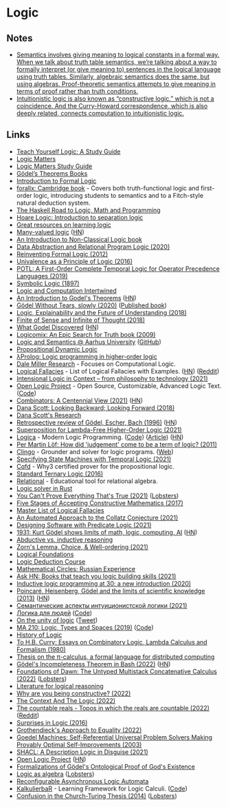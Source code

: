 # Logic

## Notes

- [Semantics involves giving meaning to logical constants in a formal way. When we talk about truth table semantics, we’re talking about a way to formally interpret (or give meaning to) sentences in the logical language using truth tables. Similarly, algebraic semantics does the same, but using algebras. Proof-theoretic semantics attempts to give meaning in terms of proof rather than truth conditions.](https://www.reddit.com/r/logic/comments/78rihs/why_call_it_semantics/)
- [Intuitionistic logic is also known as “constructive logic,” which is not a coincidence. And the Curry-Howard correspondence, which is also deeply related, connects computation to intuitionistic logic.](https://twitter.com/lexi_lambda/status/1294354136213921798)

## Links

- [Teach Yourself Logic: A Study Guide](http://www.logicmatters.net/tyl/)
- [Logic Matters](https://www.logicmatters.net/)
- [Logic Matters Study Guide](http://www.logicmatters.net/tyl/)
- [Gödel’s Theorems Books](https://www.logicmatters.net/igt/)
- [Introduction to Formal Logic](https://www.logicmatters.net/ifl/)
- [forallx: Cambridge book](http://people.ds.cam.ac.uk/tecb2/forallx.shtml) - Covers both truth-functional logic and first-order logic, introducing students to semantics and to a Fitch-style natural deduction system.
- [The Haskell Road to Logic, Math and Programming](https://fldit-www.cs.uni-dortmund.de/~peter/PS07/HR.pdf)
- [Hoare Logic: Introduction to separation logic](http://www.cl.cam.ac.uk/teaching/1718/HLog+ModC/slides/lecture5-4-updated.pdf)
- [Great resources on learning logic](https://www.reddit.com/r/logic/comments/6vra1f/where_do_we_go_from_here/dm36deh/)
- [Many-valued logic](https://en.wikipedia.org/wiki/Many-valued_logic) ([HN](https://news.ycombinator.com/item?id=20180599))
- [An Introduction to Non-Classical Logic book](https://www.cambridge.org/ie/academic/subjects/philosophy/philosophy-science/introduction-non-classical-logic-if-2nd-edition?format=PB&isbn=9780521670265)
- [Data Abstraction and Relational Program Logic (2020)](https://arxiv.org/pdf/1910.14560.pdf)
- [Reinventing Formal Logic (2012)](https://oxij.org/note/ReinventingFormalLogic/)
- [Univalence as a Principle of Logic (2016)](https://www.andrew.cmu.edu/user/awodey/preprints/uapl.pdf)
- [POTL: A First-Order Complete Temporal Logic for Operator Precedence Languages (2019)](https://arxiv.org/pdf/1910.09327.pdf)
- [Symbolic Logic (1897)](https://www.gutenberg.org/files/28696/28696-h/28696-h.htm)
- [Logic and Computation Intertwined](https://cs.uwaterloo.ca/~plragde/flaneries/LACI/)
- [An Introduction to Godel's Theorems](https://www.logicmatters.net/resources/pdfs/godelbook/GodelBookLM.pdf) ([HN](https://news.ycombinator.com/item?id=24081858))
- [Gödel Without Tears, slowly (2020)](https://www.logicmatters.net/2020/09/01/godel-without-tears-slowly-1/) ([Published book](https://www.logicmatters.net/2020/11/04/godel-without-too-many-tears-published/))
- [Logic, Explainability and the Future of Understanding (2018)](https://writings.stephenwolfram.com/2018/11/logic-explainability-and-the-future-of-understanding/)
- [Finite of Sense and Infinite of Thought (2018)](https://pron.github.io/posts/computation-logic-algebra-pt1)
- [What Godel Discovered](https://stopa.io/post/269) ([HN](https://news.ycombinator.com/item?id=25115746))
- [Logicomix: An Epic Search for Truth book (2009)](https://www.logicomix.com/en/index.html)
- [Logic and Semantics @ Aarhus University](https://cs.au.dk/research/logic-and-semantics/) ([GitHub](https://github.com/logsem))
- [Propositional Dynamic Logic](https://plato.stanford.edu/entries/logic-dynamic/)
- [λProlog: Logic programming in higher-order logic](http://www.lix.polytechnique.fr/~dale/lProlog/)
- [Dale Miller Research](http://www.lix.polytechnique.fr/~dale/) - Focuses on Computational Logic.
- [Logical Fallacies](https://www.logicalfallacies.org/) - List of Logical Fallacies with Examples. ([HN](https://news.ycombinator.com/item?id=25967160)) ([Reddit](https://www.reddit.com/r/InternetIsBeautiful/comments/qe68qk/this_website_explains_all_known_logical_fallacies/))
- [Intensional Logic in Context – from philosophy to technology (2021)](https://billwadge.wordpress.com/2021/02/21/intensional-logic-in-context-from-philosophy-to-technology/)
- [Open Logic Project](https://openlogicproject.org/) - Open Source, Customizable, Advanced Logic Text. ([Code](https://github.com/OpenLogicProject/OpenLogic))
- [Combinators: A Centennial View (2021)](https://arxiv.org/abs/2103.12811) ([HN](https://news.ycombinator.com/item?id=26603872))
- [Dana Scott: Looking Backward; Looking Forward (2018)](https://www.youtube.com/watch?v=uS9InrmPIoc)
- [Dana Scott's Research](https://www.cs.cmu.edu/~scott/)
- [Retrospective review of Gödel, Escher, Bach (1996)](https://cs.nyu.edu/davise/papers/hofstadter.pdf) ([HN](https://news.ycombinator.com/item?id=26624220))
- [Superposition for Lambda-Free Higher-Order Logic (2021)](https://arxiv.org/abs/2005.02094)
- [Logica](https://logica.dev/) - Modern Logic Programming. ([Code](https://github.com/EvgSkv/logica)) ([Article](https://opensource.googleblog.com/2021/04/logica-organizing-your-data-queries.html)) ([HN](https://news.ycombinator.com/item?id=26805121))
- [Per Martin Löf: How did 'judgement' come to be a term of logic? (2011)](https://www.youtube.com/watch?v=FGUzgcLXNuk)
- [Clingo](https://github.com/potassco/clingo) - Grounder and solver for logic programs. ([Web](https://potassco.org/clingo/))
- [Specifying State Machines with Temporal Logic (2021)](https://wickstrom.tech/programming/2021/05/03/specifying-state-machines-with-temporal-logic.html)
- [Cqfd](https://github.com/jdrprod/cqfd) - Why3 certified prover for the propositional logic.
- [Standard Ternary Logic (2016)](https://homepage.divms.uiowa.edu/~jones/ternary/logic.shtml)
- [Relational](https://github.com/ltworf/relational) - Educational tool for relational algebra.
- [Logic solver in Rust](https://github.com/qnighy/logic-solver-rs)
- [You Can't Prove Everything That's True (2021)](https://www.youtube.com/watch?v=HeQX2HjkcNo) ([Lobsters](https://lobste.rs/s/o4ri2w/you_can_t_prove_everything_s_true))
- [Five Stages of Accepting Constructive Mathematics (2017)](https://www.ams.org/journals/bull/2017-54-03/S0273-0979-2016-01556-4/S0273-0979-2016-01556-4.pdf)
- [Master List of Logical Fallacies](http://utminers.utep.edu/omwilliamson/ENGL1311/fallacies.htm)
- [An Automated Approach to the Collatz Conjecture (2021)](https://arxiv.org/abs/2105.14697)
- [Designing Software with Predicate Logic (2021)](https://buttondown.email/hillelwayne/archive/designing-software-with-predicate-logic/)
- [1931: Kurt Gödel shows limits of math, logic, computing, AI](https://people.idsia.ch/~juergen/goedel-1931-founder-theoretical-computer-science-AI.html) ([HN](https://news.ycombinator.com/item?id=27536974))
- [Abductive vs. inductive reasoning](https://math.stackexchange.com/questions/619311/abductive-vs-inductive-reasoning)
- [Zorn's Lemma, Choice, & Well-ordering (2021)](https://bharathi.xyz/math/awz.html)
- [Logical Foundations](https://softwarefoundations.cis.upenn.edu/lf-current/index.html)
- [Logic Deduction Course](https://brilliant.org/courses/logic-deduction/)
- [Mathematical Circles: Russian Experience](https://www.amazon.com/Mathematical-Circles-Russian-Experience-World/dp/0821804308)
- [Ask HN: Books that teach you logic building skills (2021)](https://news.ycombinator.com/item?id=28500951)
- [Inductive logic programming at 30: a new introduction (2020)](https://arxiv.org/abs/2008.07912)
- [Poincaré, Heisenberg, Gödel and the limits of scientific knowledge (2013)](https://arxiv.org/abs/1301.7036) ([HN](https://news.ycombinator.com/item?id=28816143))
- [Семантические аспекты интуиционистской логики (2021)](https://compsciclub.ru/courses/intuitionisticsemantics/2021-autumn/)
- [Логика для людей](https://denchick.github.io/logic4humans/) ([Code](https://github.com/Denchick/logic4humans))
- [On the unity of logic](https://www.sciencedirect.com/science/article/pii/016800729390093S) ([Tweet](https://twitter.com/vamchale/status/1466185099427422210))
- [MA 210: Logic, Types and Spaces (2019)](http://math.iisc.ac.in/~gadgil/LTS2019/) ([Code](https://github.com/siddhartha-gadgil/LTS2019))
- [History of Logic](https://github.com/prathyvsh/history-of-logic)
- [To H.B. Curry: Essays on Combinatory Logic, Lambda Calculus and Formalism (1980)](https://archive.org/details/tohbcurryessayso00edit)
- [Thesis on the π-calculus, a formal language for distributed computing](https://github.com/quicklywilliam/thesis/blob/master/thesis.pdf)
- [Gödel's Incompleteness Theorem in Bash (2022)](https://lacker.io/math/2022/02/24/godels-incompleteness-in-bash.html) ([HN](https://news.ycombinator.com/item?id=30460458))
- [Foundations of Dawn: The Untyped Multistack Concatenative Calculus (2022)](https://www.dawn-lang.org/posts/foundations-umcc/) ([Lobsters](https://lobste.rs/s/dymalf/foundations_dawn_untyped_multistack))
- [Literature for logical reasoning](https://github.com/williamLyh/literature_for_logical_reasoning)
- [Why are you being constructive? (2022)](https://lawrencecpaulson.github.io/2022/04/20/Why-constructive.html)
- [The Context And The Logic (2022)](https://khanlou.com/2021/02/the-context-and-the-logic/)
- [The countable reals - Topos in which the reals are countable (2022)](https://researchseminars.org/talk/ToposInstituteColloquium/57/) ([Reddit](https://www.reddit.com/r/math/comments/uhdo6j/the_countable_reals_andrej_bauer_will_be/))
- [Surprises in Logic (2016)](https://math.ucr.edu/home/baez/surprises.html)
- [Grothendieck's Approach to Equality (2022)](https://www.ma.ic.ac.uk/~buzzard/xena/pdfs/grothendieck_equality.pdf)
- [Goedel Machines: Self-Referential Universal Problem Solvers Making Provably Optimal Self-Improvements (2003)](https://arxiv.org/abs/cs/0309048)
- [SHACL: A Description Logic in Disguise (2021)](https://arxiv.org/abs/2108.06096)
- [Open Logic Project](http://builds.openlogicproject.org/) ([HN](https://news.ycombinator.com/item?id=31960219))
- [Formalizations of Gödel's Ontological Proof of God's Existence](https://github.com/FormalTheology/GoedelGod)
- [Logic as algebra](https://spencermortensen.com/articles/boolean-algebra/) ([Lobsters](https://lobste.rs/s/abfbpw/logic_as_algebra))
- [Reconfigurable Asynchronous Logic Automata](https://cba.mit.edu/docs/papers/09.11.POPL.pdf)
- [KalkulierbaR](https://kbar.app/) - Learning Framework for Logic Calculi. ([Code](https://github.com/KalkulierbaR/kalkulierbar))
- [Confusion in the Church-Turing Thesis (2014)](https://arxiv.org/abs/1410.7103) ([Lobsters](https://lobste.rs/s/cnqdvf/confusion_church_turing_thesis))
